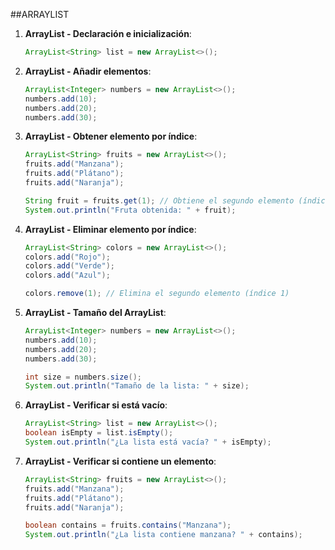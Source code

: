##ARRAYLIST

1. **ArrayList - Declaración e inicialización**:

    ```java
    ArrayList<String> list = new ArrayList<>();
    ```

2. **ArrayList - Añadir elementos**:

    ```java
    ArrayList<Integer> numbers = new ArrayList<>();
    numbers.add(10);
    numbers.add(20);
    numbers.add(30);
    ```

3. **ArrayList - Obtener elemento por índice**:

    ```java
    ArrayList<String> fruits = new ArrayList<>();
    fruits.add("Manzana");
    fruits.add("Plátano");
    fruits.add("Naranja");

    String fruit = fruits.get(1); // Obtiene el segundo elemento (índice 1)
    System.out.println("Fruta obtenida: " + fruit);
    ```

4. **ArrayList - Eliminar elemento por índice**:

    ```java
    ArrayList<String> colors = new ArrayList<>();
    colors.add("Rojo");
    colors.add("Verde");
    colors.add("Azul");

    colors.remove(1); // Elimina el segundo elemento (índice 1)
    ```

5. **ArrayList - Tamaño del ArrayList**:

    ```java
    ArrayList<Integer> numbers = new ArrayList<>();
    numbers.add(10);
    numbers.add(20);
    numbers.add(30);

    int size = numbers.size();
    System.out.println("Tamaño de la lista: " + size);
    ```

6. **ArrayList - Verificar si está vacío**:

    ```java
    ArrayList<String> list = new ArrayList<>();
    boolean isEmpty = list.isEmpty();
    System.out.println("¿La lista está vacía? " + isEmpty);
    ```

7. **ArrayList - Verificar si contiene un elemento**:

    ```java
    ArrayList<String> fruits = new ArrayList<>();
    fruits.add("Manzana");
    fruits.add("Plátano");
    fruits.add("Naranja");

    boolean contains = fruits.contains("Manzana");
    System.out.println("¿La lista contiene manzana? " + contains);
    ```
